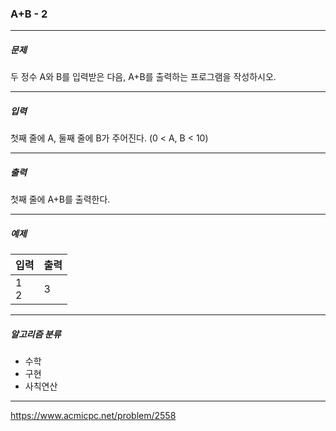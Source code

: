 ### A+B - 2

***

##### 문제
두 정수 A와 B를 입력받은 다음, A+B를 출력하는 프로그램을 작성하시오.

***

##### 입력
첫째 줄에 A, 둘째 줄에 B가 주어진다. (0 < A, B < 10)

***

##### 출력
첫째 줄에 A+B를 출력한다.

***

##### 예제
| 입력      | 출력  |
|---------|-----|
| 1<br/>2 | 3   |

***

##### 알고리즘 분류
* 수학
* 구현
* 사칙연산

***

https://www.acmicpc.net/problem/2558